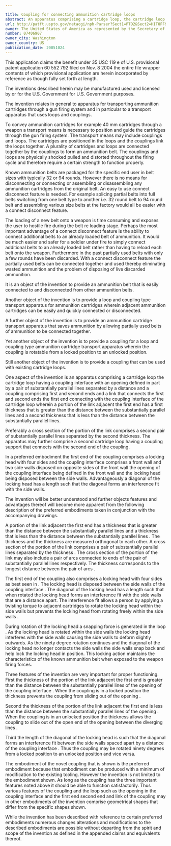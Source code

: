 ```yaml
---

title: Coupling for connecting ammunition cartridge loops
abstract: An apparatus comprising a cartridge loop, the cartridge loop having a coupling interface with an opening defined in part by a pair of substantially parallel lines separated by a distance; and a coupling comprising first and second ends and a link that connects the first and second ends, the first end connecting with the coupling interface of the cartridge loop wherein a portion of the link adjacent the first end has a first thickness that is greater than the distance between the substantially parallel lines and a second thickness that is less than the distance between the substantially parallel lines.
url: http://patft.uspto.gov/netacgi/nph-Parser?Sect1=PTO2&Sect2=HITOFF&p=1&u=%2Fnetahtml%2FPTO%2Fsearch-adv.htm&r=1&f=G&l=50&d=PALL&S1=07406907&OS=07406907&RS=07406907
owner: The United States of America as represented by the Secretary of the Army
number: 07406907
owner_city: Washington
owner_country: US
publication_date: 20051024
---
```

This application claims the benefit under 35 USC 119 e of U.S. provisional patent application 60 552 792 filed on Nov. 8 2004 the entire file wrapper contents of which provisional application are herein incorporated by reference as though fully set forth at length.

The inventions described herein may be manufactured used and licensed by or for the U.S. Government for U.S. Government purposes.

The invention relates in general to apparatus for transporting ammunition cartridges through a gun firing system and in particular to a transport apparatus that uses loops and couplings.

To convey ammunition cartridges for example 40 mm cartridges through a weapon a transport means is necessary to position and guide the cartridges through the gun firing system. The transport means may include couplings and loops. The cartridges are positioned in the loops and the couplings link the loops together. A plurality of cartridges and loops are connected together by the couplings to form an ammunition belt. The couplings and loops are physically shocked pulled and distorted throughout the firing cycle and therefore require a certain strength to function properly.

Known ammunition belts are packaged for the specific end user in belt sizes with typically 32 or 94 rounds. However there is no means for disconnecting or connecting or assembling or disassembling any ammunition cartridges from the original belt. An easy to use connect disconnect feature is needed. For example splicing partial belts into full belts switching from one belt type to another i.e. 32 round belt to 94 round belt and assembling various size belts at the factory would all be easier with a connect disconnect feature.

The loading of a new belt onto a weapon is time consuming and exposes the user to hostile fire during the belt re loading stage. Perhaps the most important advantage of a connect disconnect feature is the ability to connect additional belts to an already loaded belt of ammunition. It would be much easier and safer for a soldier under fire to simply connect additional belts to an already loaded belt rather than having to reload each belt onto the weapon. Furthermore in the past partially used belts with only a few rounds have been discarded. With a connect disconnect feature the partially used belts can be connected together and used thereby eliminating wasted ammunition and the problem of disposing of live discarded ammunition.

It is an object of the invention to provide an ammunition belt that is easily connected to and disconnected from other ammunition belts.

Another object of the invention is to provide a loop and coupling type transport apparatus for ammunition cartridges wherein adjacent ammunition cartridges can be easily and quickly connected or disconnected.

A further object of the invention is to provide an ammunition cartridge transport apparatus that saves ammunition by allowing partially used belts of ammunition to be connected together.

Yet another object of the invention is to provide a coupling for a loop and coupling type ammunition cartridge transport apparatus wherein the coupling is rotatable from a locked position to an unlocked position.

Still another object of the invention is to provide a coupling that can be used with existing cartridge loops.

One aspect of the invention is an apparatus comprising a cartridge loop the cartridge loop having a coupling interface with an opening defined in part by a pair of substantially parallel lines separated by a distance and a coupling comprising first and second ends and a link that connects the first and second ends the first end connecting with the coupling interface of the cartridge loop wherein a portion of the link adjacent the first end has a first thickness that is greater than the distance between the substantially parallel lines and a second thickness that is less than the distance between the substantially parallel lines.

Preferably a cross section of the portion of the link comprises a second pair of substantially parallel lines separated by the second thickness. The apparatus may further comprise a second cartridge loop having a coupling support that connects with the second end of the coupling.

In a preferred embodiment the first end of the coupling comprises a locking head with four sides and the coupling interface comprises a front wall and two side walls disposed on opposite sides of the front wall the opening of the coupling interface being defined in the front wall and the locking head being disposed between the side walls. Advantageously a diagonal of the locking head has a length such that the diagonal forms an interference fit with the side walls.

The invention will be better understood and further objects features and advantages thereof will become more apparent from the following description of the preferred embodiments taken in conjunction with the accompanying drawings.

A portion of the link adjacent the first end has a thickness that is greater than the distance between the substantially parallel lines and a thickness that is less than the distance between the substantially parallel lines . The thickness and the thickness are measured orthogonal to each other. A cross section of the portion of the link comprises a pair of substantially parallel lines separated by the thickness . The cross section of the portion of the link may also include a pair of arcs connected to ends of the pair of substantially parallel lines respectively. The thickness corresponds to the longest distance between the pair of arcs .

The first end of the coupling also comprises a locking head with four sides as best seen in . The locking head is disposed between the side walls of the coupling interface . The diagonal of the locking head has a length such that when rotated the locking head forms an interference fit with the side walls that are a distance apart. The interference fit allows a person by applying a twisting torque to adjacent cartridges to rotate the locking head within the side walls but prevents the locking head from rotating freely within the side walls .

During rotation of the locking head a snapping force is generated in the loop . As the locking head is rotated within the side walls the locking head interferes with the side walls causing the side walls to deform slightly outwards. As the ninety degree rotation continues and the diagonal of the locking head no longer contacts the side walls the side walls snap back and help lock the locking head in position. This locking action maintains the characteristics of the known ammunition belt when exposed to the weapon firing forces.

Three features of the invention are very important for proper functioning. First the thickness of the portion of the link adjacent the first end is greater than the distance between the substantially parallel lines of the opening of the coupling interface . When the coupling is in a locked position the thickness prevents the coupling from sliding out of the opening .

Second the thickness of the portion of the link adjacent the first end is less than the distance between the substantially parallel lines of the opening . When the coupling is in an unlocked position the thickness allows the coupling to slide out of the open end of the opening between the diverging lines .

Third the length of the diagonal of the locking head is such that the diagonal forms an interference fit between the side walls spaced apart by a distance of the coupling interface . Thus the coupling may be rotated ninety degrees from a locked position to an unlocked position and vice versa.

The embodiment of the novel coupling that is shown is the preferred embodiment because that embodiment can be produced with a minimum of modification to the existing tooling. However the invention is not limited to the embodiment shown. As long as the coupling has the three important features noted above it should be able to function satisfactorily. Thus various features of the coupling and the loop such as the opening in the coupling interface and the first end second end and link of the coupling may in other embodiments of the invention comprise geometrical shapes that differ from the specific shapes shown.

While the invention has been described with reference to certain preferred embodiments numerous changes alterations and modifications to the described embodiments are possible without departing from the spirit and scope of the invention as defined in the appended claims and equivalents thereof.

